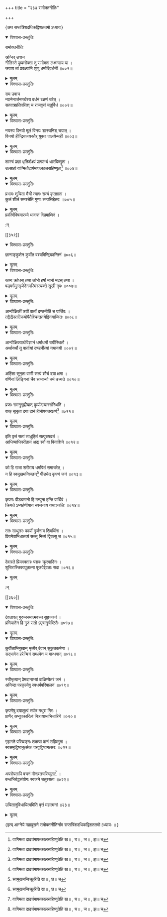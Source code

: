 +++
title = "२३७ रामोक्तनीतिः"

+++

\{अथ सप्तत्रिंशदधिकद्विशततमो ऽध्यायः\}


<details open><summary>विश्वास-प्रस्तुतिः</summary>

रामोक्तनीतिः  
    
अग्निर् उवाच  
नीतिस्ते पुष्करोक्ता तु रामोक्ता लक्ष्मणाय या ।  
जयाय तां प्रवक्ष्यामि शृणु धर्मादिवर्धनीं   ॥००१॥
</details>

<details><summary>मूलम्</summary>

रामोक्तनीतिः  
    
अग्निर् उवाच  
नीतिस्ते पुष्करोक्ता तु रामोक्ता लक्ष्मणाय या ।  
जयाय तां प्रवक्ष्यामि शृणु धर्मादिवर्धनीं   ॥००१॥
</details>  
    

<details open><summary>विश्वास-प्रस्तुतिः</summary>

राम उवाच  
न्यानेनार्जनमर्थस्य वर्धनं रक्षणं चरेत् ।  
सत्पात्रप्रतिपत्तिश् च राजवृत्तं चतुर्विधं ॥००२॥
</details>

<details><summary>मूलम्</summary>

राम उवाच  
न्यानेनार्जनमर्थस्य वर्धनं रक्षणं चरेत् ।  
सत्पात्रप्रतिपत्तिश् च राजवृत्तं चतुर्विधं ॥००२॥
</details>  

<details open><summary>विश्वास-प्रस्तुतिः</summary>

नयस्य विनयो मूलं विनयः शास्त्रनिश् चयात् ।  
विनयो हीन्द्रियजयस्तैर् युक्तः पालयेन्महीं ॥००३॥
</details>

<details><summary>मूलम्</summary>

नयस्य विनयो मूलं विनयः शास्त्रनिश् चयात् ।  
विनयो हीन्द्रियजयस्तैर् युक्तः पालयेन्महीं ॥००३॥
</details>  

<details open><summary>विश्वास-प्रस्तुतिः</summary>

शास्त्रं प्रज्ञा धृतिर्दाक्ष्यं प्रागल्भ्यं धारयिष्णुता   ।  
उत्साहो वाग्मितौदार्यमापत्कालसहिष्णुता[^१] ॥००४॥
</details>

<details><summary>मूलम्</summary>

शास्त्रं प्रज्ञा धृतिर्दाक्ष्यं प्रागल्भ्यं धारयिष्णुता   ।  
उत्साहो वाग्मितौदार्यमापत्कालसहिष्णुता[^१] ॥००४॥
</details>  

<details open><summary>विश्वास-प्रस्तुतिः</summary>

प्रभावः शुचिता मैत्री त्यागः सत्यं कृतज्ञता   ।  
कुलं शीलं समश्चेति गुणाः सम्पत्तिहेतवः   ॥००५॥
</details>

<details><summary>मूलम्</summary>

प्रभावः शुचिता मैत्री त्यागः सत्यं कृतज्ञता   ।  
कुलं शीलं समश्चेति गुणाः सम्पत्तिहेतवः   ॥००५॥
</details>  
प्रकीर्णविषयारण्ये धावन्तं विप्रमाथिनं   ।  
    
:न्  
    
[^१]: वागिमता दार्ढ्यमापत्कालसहिष्णुतेति ख॥ , घ॥ , ज॥ , झ॥ च  

[[३५९]]
    

<details open><summary>विश्वास-प्रस्तुतिः</summary>

ज्ञानाङ्कुशेन कुर्वीत वश्यमिन्द्रियदन्तिनं ॥००६॥
</details>

<details><summary>मूलम्</summary>

ज्ञानाङ्कुशेन कुर्वीत वश्यमिन्द्रियदन्तिनं ॥००६॥
</details>  

<details open><summary>विश्वास-प्रस्तुतिः</summary>

कामः क्रोधस् तथा लोभो हर्षो मानो मदस् तथा ।  
षड्वर्गमुत्सृजेदेनमस्मिंस्त्यक्ते सुखी नृपः   ॥००७॥
</details>

<details><summary>मूलम्</summary>

कामः क्रोधस् तथा लोभो हर्षो मानो मदस् तथा ।  
षड्वर्गमुत्सृजेदेनमस्मिंस्त्यक्ते सुखी नृपः   ॥००७॥
</details>  

<details open><summary>विश्वास-प्रस्तुतिः</summary>

आन्वीक्षिकीं त्रयीं वार्तां दण्डनीतिं च पार्थिवः   ।  
तद्वैद्यैस्तत्क्रियोपैतैश्चिन्ततयेद्विनयान्वितः ॥००८॥
</details>

<details><summary>मूलम्</summary>

आन्वीक्षिकीं त्रयीं वार्तां दण्डनीतिं च पार्थिवः   ।  
तद्वैद्यैस्तत्क्रियोपैतैश्चिन्ततयेद्विनयान्वितः ॥००८॥
</details>  

<details open><summary>विश्वास-प्रस्तुतिः</summary>

आन्वीक्षिक्यार्थविज्ञानं धर्माधर्मौ त्रयीस्थितौ   ।  
अर्थानर्थौ तु वार्तायां दण्डनीत्यां नयानयौ   ॥००९॥
</details>

<details><summary>मूलम्</summary>

आन्वीक्षिक्यार्थविज्ञानं धर्माधर्मौ त्रयीस्थितौ   ।  
अर्थानर्थौ तु वार्तायां दण्डनीत्यां नयानयौ   ॥००९॥
</details>  

<details open><summary>विश्वास-प्रस्तुतिः</summary>

अहिंसा सूनृता वाणी सत्यं शौचं दया क्षमा   ।  
वर्णिनां लिङ्गिनां चैव सामान्यो धर्म उच्यते ॥०१०॥
</details>

<details><summary>मूलम्</summary>

अहिंसा सूनृता वाणी सत्यं शौचं दया क्षमा   ।  
वर्णिनां लिङ्गिनां चैव सामान्यो धर्म उच्यते ॥०१०॥
</details>  

<details open><summary>विश्वास-प्रस्तुतिः</summary>

प्रजाः समनुगृह्णीयात् कुर्यादाचारसंस्थितिं   ।  
वाक् सूनृता दया दानं हीनोपगतरक्षणं[^१]   ॥०११॥
</details>

<details><summary>मूलम्</summary>

प्रजाः समनुगृह्णीयात् कुर्यादाचारसंस्थितिं   ।  
वाक् सूनृता दया दानं हीनोपगतरक्षणं[^१]   ॥०११॥
</details>  

<details open><summary>विश्वास-प्रस्तुतिः</summary>

इति वृत्तं सतां साधुहितं सत्पुरुषव्रतं ।  
आधिव्याधिपरीताय अद्य श्वो वा विनाशिने ॥०१२॥
</details>

<details><summary>मूलम्</summary>

इति वृत्तं सतां साधुहितं सत्पुरुषव्रतं ।  
आधिव्याधिपरीताय अद्य श्वो वा विनाशिने ॥०१२॥
</details>  

<details open><summary>विश्वास-प्रस्तुतिः</summary>

को हि राजा शरीराय धर्मापेतं समाचरेत् ।  
न हि स्वमुखमन्विच्छन्[^२] पीडयेत् कृपणं जनं   ॥०१३॥
</details>

<details><summary>मूलम्</summary>

को हि राजा शरीराय धर्मापेतं समाचरेत् ।  
न हि स्वमुखमन्विच्छन्[^२] पीडयेत् कृपणं जनं   ॥०१३॥
</details>  

<details open><summary>विश्वास-प्रस्तुतिः</summary>

कृपणः पीड्यमानो हि मन्युना हन्ति पार्थिवं   ।  
क्रियते ऽभ्यर्हणीयाय स्वजनाय यथाञ्जलिः ॥०१४॥
</details>

<details><summary>मूलम्</summary>

कृपणः पीड्यमानो हि मन्युना हन्ति पार्थिवं   ।  
क्रियते ऽभ्यर्हणीयाय स्वजनाय यथाञ्जलिः ॥०१४॥
</details>  

<details open><summary>विश्वास-प्रस्तुतिः</summary>

ततः साधुतरः कार्यो दुर्जनाय शिवर्थिना ।  
प्रियमेवाभिधातव्यं सत्सु नित्यं द्विषत्सु च ॥०१५॥
</details>

<details><summary>मूलम्</summary>

ततः साधुतरः कार्यो दुर्जनाय शिवर्थिना ।  
प्रियमेवाभिधातव्यं सत्सु नित्यं द्विषत्सु च ॥०१५॥
</details>  

<details open><summary>विश्वास-प्रस्तुतिः</summary>

देवास्ते प्रियवक्तारः पशवः क्रूरवादिनः ।  
शुचिरास्तिक्यपूतात्मा पूजयेद्देवताः सदा ॥०१६॥
</details>

<details><summary>मूलम्</summary>

देवास्ते प्रियवक्तारः पशवः क्रूरवादिनः ।  
शुचिरास्तिक्यपूतात्मा पूजयेद्देवताः सदा ॥०१६॥
</details>  
    
:न्  
    
[^१]: दीनोपगतरक्षणमिति ख॥ , घ॥ , छ॥ , ज॥ , ञ॥ , ट॥ च  
    
[^२]: स्वमुखमन्विच्छुरिति ख॥ , छ॥ च  

[[३६०]]
    

<details open><summary>विश्वास-प्रस्तुतिः</summary>

देवतावत् गुरुजनमात्मवच्च सुहृज्जनं ।  
प्रणिपातेन हि गुरुं सतो ऽमृषानुचेष्टितैः   ॥०१७॥
</details>

<details><summary>मूलम्</summary>

देवतावत् गुरुजनमात्मवच्च सुहृज्जनं ।  
प्रणिपातेन हि गुरुं सतो ऽमृषानुचेष्टितैः   ॥०१७॥
</details>  

<details open><summary>विश्वास-प्रस्तुतिः</summary>

कुर्वीताभिमुखान् भृत्यैर् देवान् सुकृतकर्मणा   ।  
सद्भावेन हरेन्मित्रं सम्भ्रमेण च बान्धवान् ॥०१८॥
</details>

<details><summary>मूलम्</summary>

कुर्वीताभिमुखान् भृत्यैर् देवान् सुकृतकर्मणा   ।  
सद्भावेन हरेन्मित्रं सम्भ्रमेण च बान्धवान् ॥०१८॥
</details>  

<details open><summary>विश्वास-प्रस्तुतिः</summary>

स्त्रीभृत्यान् प्रेमदानाभ्यां दाक्षिण्येतरं जनं   ।  
अनिन्दा परकृत्येषु स्वधर्मपरिपालनं ॥०१९॥
</details>

<details><summary>मूलम्</summary>

स्त्रीभृत्यान् प्रेमदानाभ्यां दाक्षिण्येतरं जनं   ।  
अनिन्दा परकृत्येषु स्वधर्मपरिपालनं ॥०१९॥
</details>  

<details open><summary>विश्वास-प्रस्तुतिः</summary>

कृपणेषु दयालुत्वं सर्वत्र मधुरा गिरः ।  
प्राणैर् अप्युपकारित्वं मित्रायाव्यभिचारिणे ॥०२०॥
</details>

<details><summary>मूलम्</summary>

कृपणेषु दयालुत्वं सर्वत्र मधुरा गिरः ।  
प्राणैर् अप्युपकारित्वं मित्रायाव्यभिचारिणे ॥०२०॥
</details>  

<details open><summary>विश्वास-प्रस्तुतिः</summary>

गृहागते परिष्वङ्गः शक्त्या दानं सहिष्णुता   ।  
स्वसमृद्धिष्वनुत्सेकः परवृद्धिष्वमत्सरः   ॥०२१॥
</details>

<details><summary>मूलम्</summary>

गृहागते परिष्वङ्गः शक्त्या दानं सहिष्णुता   ।  
स्वसमृद्धिष्वनुत्सेकः परवृद्धिष्वमत्सरः   ॥०२१॥
</details>  

<details open><summary>विश्वास-प्रस्तुतिः</summary>

अपरोपतापि वचनं मौनव्रतचरिष्णुता[^१] ।  
बन्धभिर्बद्धसंयोगः स्वजने चतुरश्रता ॥०२२॥
</details>

<details><summary>मूलम्</summary>

अपरोपतापि वचनं मौनव्रतचरिष्णुता[^१] ।  
बन्धभिर्बद्धसंयोगः स्वजने चतुरश्रता ॥०२२॥
</details>  

<details open><summary>विश्वास-प्रस्तुतिः</summary>

उचितानुविधायित्वमिति वृत्तं महात्मनां ॥२३॥
</details>

<details><summary>मूलम्</summary>

उचितानुविधायित्वमिति वृत्तं महात्मनां ॥२३॥
</details>  
    
\{इत्य् आग्नेये महापुराणे रामोक्तनीतिर्नाम सप्तत्रिंशदधिकद्विशततमो ऽध्यायः ॥  }
    